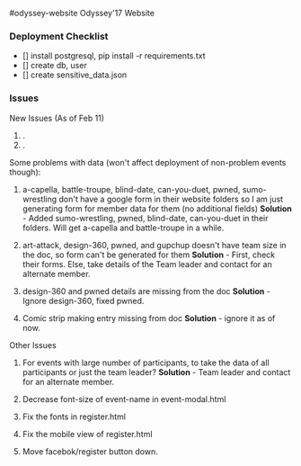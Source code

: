 #odyssey-website
Odyssey'17 Website

### Deployment Checklist

- [] install postgresql, pip install -r requirements.txt
- [] create db, user
- [] create sensitive_data.json

### Issues

New Issues (As of Feb 11)
 1. .
 2. .

Some problems with data (won't affect deployment of non-problem events though):
 1. a-capella, battle-troupe, blind-date, can-you-duet, pwned, sumo-wrestling don't have a google form in their website folders so I am just generating form for member data for them (no additional fields)
  	**Solution** - Added sumo-wrestling, pwned, blind-date, can-you-duet in their folders. Will get a-capella and battle-troupe in a while.
 
 2. art-attack, design-360, pwned, and gupchup doesn't have team size in the doc, so form can't be generated for them
  	**Solution** - First, check their forms. Else, take details of the Team leader and contact for an alternate member.

 3. design-360 and pwned details are missing from the doc
  	**Solution** - Ignore design-360, fixed pwned.
 	
 4. Comic strip making entry missing from doc
  	**Solution** - ignore it as of now.

Other Issues
 1. For events with large number of participants, to take the data of all participants or just the team leader? 
 	**Solution** - Team leader and contact for an alternate member.

2. Decrease font-size of event-name in event-modal.html

3. Fix the fonts in register.html

4. Fix the mobile view of register.html

5. Move facebok/register button down.
